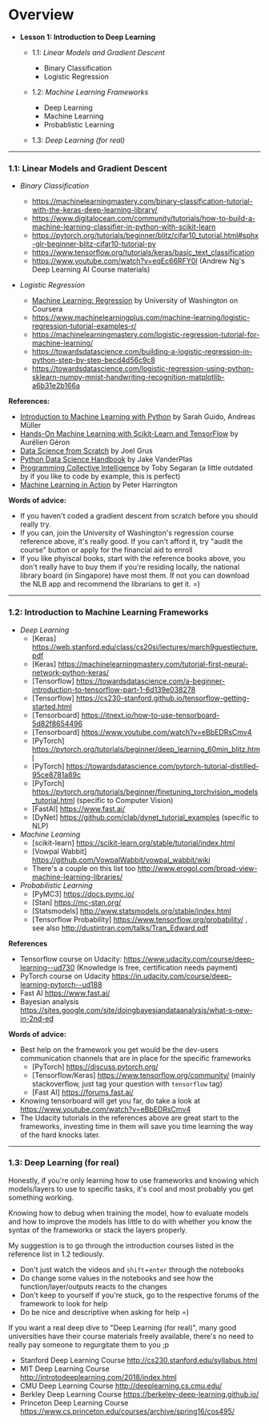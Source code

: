 # Overview

- **Lesson 1: Introduction to Deep Learning**
  - 1.1: *Linear Models and Gradient Descent*
    - Binary Classification
    - Logistic Regression
    
  - 1.2: *Machine Learning Frameworks*
    - Deep Learning
    - Machine Learning
    - Probablistic Learning
    
  - 1.3: *Deep Learning (for real)*
  
----

### 1.1: Linear Models and Gradient Descent

  - *Binary Classification*
    - https://machinelearningmastery.com/binary-classification-tutorial-with-the-keras-deep-learning-library/
    - https://www.digitalocean.com/community/tutorials/how-to-build-a-machine-learning-classifier-in-python-with-scikit-learn
    - https://pytorch.org/tutorials/beginner/blitz/cifar10_tutorial.html#sphx-glr-beginner-blitz-cifar10-tutorial-py
    - https://www.tensorflow.org/tutorials/keras/basic_text_classification
    - https://www.youtube.com/watch?v=eqEc66RFY0I (Andrew Ng's Deep Learning AI Course materials)
    
  - *Logistic Regression*
    - [Machine Learning: Regression](https://www.coursera.org/learn/ml-regression) by University of Washington on Coursera
    - https://www.machinelearningplus.com/machine-learning/logistic-regression-tutorial-examples-r/
    - https://machinelearningmastery.com/logistic-regression-tutorial-for-machine-learning/
    - https://towardsdatascience.com/building-a-logistic-regression-in-python-step-by-step-becd4d56c9c8
    - https://towardsdatascience.com/logistic-regression-using-python-sklearn-numpy-mnist-handwriting-recognition-matplotlib-a6b31e2b166a


**References:**

 - [Introduction to Machine Learning with Python](http://shop.oreilly.com/product/0636920030515.do) by Sarah Guido, Andreas Müller
 - [Hands-On Machine Learning with Scikit-Learn and TensorFlow](http://shop.oreilly.com/product/0636920052289.do) by Aurélien Géron
 - [Data Science from Scratch](http://shop.oreilly.com/product/0636920033400.do) by Joel Grus
 - [Python Data Science Handbook](http://shop.oreilly.com/product/0636920034919.do) by Jake VanderPlas
 - [Programming Collective Intelligence](http://shop.oreilly.com/product/9780596529321.do) by Toby Segaran (a little outdated by if you like to code by example, this is perfect)
 - [Machine Learning in Action](https://www.manning.com/books/machine-learning-in-action) by Peter Harrington 

**Words of advice:**

  - If you haven't coded a gradient descent from scratch before you should really try.
  - If you can, join the University of Washington's regression course reference above, it's really good. If you can't afford it, try "audit the course" button or apply for the financial aid to enroll
  - If you like phyiscal books, start with the reference books above, you don't really have to buy them if you're residing locally, the national library board (in Singapore) have most them. If not you can download the NLB app and recommend the librarians to get it. =)
    
----

###  1.2: Introduction to Machine Learning Frameworks

  - *Deep Learning*
    - [Keras] https://web.stanford.edu/class/cs20si/lectures/march9guestlecture.pdf
    - [Keras] https://machinelearningmastery.com/tutorial-first-neural-network-python-keras/
    - [Tensorflow] https://towardsdatascience.com/a-beginner-introduction-to-tensorflow-part-1-6d139e038278
    - [Tensorflow] https://cs230-stanford.github.io/tensorflow-getting-started.html
    - [Tensorboard] https://itnext.io/how-to-use-tensorboard-5d82f8654496 
    - [Tensorboard] https://www.youtube.com/watch?v=eBbEDRsCmv4
    - [PyTorch] https://pytorch.org/tutorials/beginner/deep_learning_60min_blitz.html 
    - [PyTorch] https://towardsdatascience.com/pytorch-tutorial-distilled-95ce8781a89c
    - [PyTorch] https://pytorch.org/tutorials/beginner/finetuning_torchvision_models_tutorial.html (specific to Computer Vision)
    - [FastAI] https://www.fast.ai/
    - [DyNet] https://github.com/clab/dynet_tutorial_examples (specific to NLP)
   - *Machine Learning*
     - [scikit-learn] https://scikit-learn.org/stable/tutorial/index.html
     - [Vowpal Wabbit] https://github.com/VowpalWabbit/vowpal_wabbit/wiki
     - There's a couple on this list too http://www.erogol.com/broad-view-machine-learning-libraries/ 
   - *Probabilistic Learning*
     - [PyMC3] https://docs.pymc.io/
     - [Stan] https://mc-stan.org/ 
     - [Statsmodels] http://www.statsmodels.org/stable/index.html
     - [Tensorflow Probability] https://www.tensorflow.org/probability/ , see also http://dustintran.com/talks/Tran_Edward.pdf
     
**References**

 - Tensorflow course on Udacity: https://www.udacity.com/course/deep-learning--ud730 (Knowledge is free, certification needs payment)
 - PyTorch course on Udacity https://in.udacity.com/course/deep-learning-pytorch--ud188 
 -  Fast AI https://www.fast.ai/ 
 - Bayesian analysis https://sites.google.com/site/doingbayesiandataanalysis/what-s-new-in-2nd-ed 
    
**Words of advice:**

 - Best help on the framework you get would be the dev-users communication channels that are in place for the specific frameworks
   - [PyTorch] https://discuss.pytorch.org/
   - [Tensorflow/Keras] https://www.tensorflow.org/community/ (mainly stackoverflow, just tag your question with `tensorflow` tag)
   - [Fast AI] https://forums.fast.ai/ 
 - Knowing tensorboard will get you far, do take a look at https://www.youtube.com/watch?v=eBbEDRsCmv4
 - The Udacity tutorials in the references above are great start to the frameworks, investing time in them will save you time learning the way of the hard knocks later.
 
----


### 1.3: Deep Learning (for real)

Honestly, if you're only learning how to use frameworks and knowing which models/layers to use to specific tasks, it's cool and most probably you get something working. 

Knowing how to debug when training the model, how to evaluate models and how to improve the models has little to do with whether you know the syntax of the frameworks or stack the layers properly.

My suggestion is to go through the introduction courses listed in the reference list in 1.2 tediously. 
 
  - Don't just watch the videos and `shift`+`enter` through the notebooks
  - Do change some values in the notebooks and see how the function/layer/outputs reacts to the changes
  - Don't keep to yourself if you're stuck, go to the respective forums of the framework to look for help
  - Do be nice and descriptive when asking for help =)
  <!-- - Don't pass go, don't collect $200 (Just joking on this point; pardon the bad Monopoly game pun) -->
  
If you want a real deep dive to "Deep Learning (for real)", many good universities have their course materials freely available, there's no need to really pay someone to regurgitate them to you ;p

- Stanford Deep Learning Course http://cs230.stanford.edu/syllabus.html
- MIT Deep Learning Course http://introtodeeplearning.com/2018/index.html 
- CMU Deep Learning Course http://deeplearning.cs.cmu.edu/
- Berkley Deep Learning Course https://berkeley-deep-learning.github.io/ 
- Princeton Deep Learning Course https://www.cs.princeton.edu/courses/archive/spring16/cos495/

